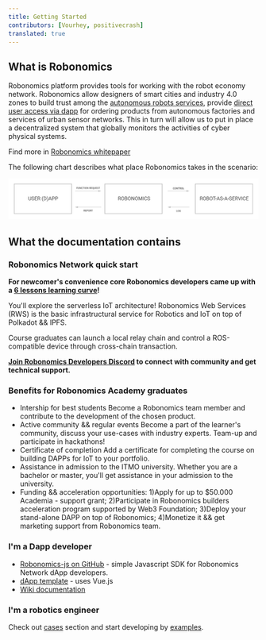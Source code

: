 ```yaml
---
title: Getting Started
contributors: [Vourhey, positivecrash]
translated: true
---
```


## What is Robonomics

Robonomics platform provides tools for working with the robot economy network. Robonomics allow designers of smart cities and industry 4.0 zones to build trust among the [autonomous robots services](/docs/glossary#cyber-physical-system), provide [direct user access via dapp](/docs/glossary#dapp) for ordering products from autonomous factories and services of urban sensor networks. This in turn will allow us to put in place a decentralized system that globally monitors the activities of cyber physical systems.

Find more in [Robonomics whitepaper](https://github.com/airalab/robonomics_specs/blob/master/pdf/whitepaper_en.pdf)

The following chart describes what place Robonomics takes in the scenario:

![Robonomics Chart](../images/robonomics_network_basic_scheme.jpg "Robonomics Network scenario")

## What the documentation contains

### Robonomics Network quick start
**For newcomer's convenience core Robonomics developers came up with a [6 lessons learning curve](https://wiki.robonomics.network/docs/en/wschool2021-intro/)!**

You'll explore the serverless IoT architecture! Robonomics Web Services (RWS) is the basic infrastructural service for Robotics and IoT on top of Polkadot && IPFS.

Course graduates can launch a local relay chain and control a ROS-compatible device through cross-chain transaction.

**[Join Robonomics Developers Discord](https://discord.gg/jTxqGeF5Qy) to connect with community and get technical support.**

### Benefits for Robonomics Academy graduates
- Intership for best students   Become a Robonomics team member and contribute to the development of the chosen product.
- Active community && regular events   Become a part of the learner's community, discuss your use-cases with industry experts. Team-up and participate in hackathons!
- Certificate of completion   Add a certificate for completing the course on building DAPPs for IoT to your portfolio.
- Assistance in admission to the ITMO university. Whether you are a bachelor or master, you'll get assistance in your admission to the university.
- Funding && acceleration opportunities: 1)Apply for up to $50.000 Academia - support grant; 2)Participate in Robonomics builders acceleration program supported by Web3 Foundation; 3)Deploy your stand-alone DAPP on top of Robonomics; 4)Monetize it && get marketing support from Robonomics team.


### I'm a Dapp developer

- [Robonomics-js on GitHub](https://github.com/airalab/robonomics-js) - simple Javascript SDK for Robonomics Network dApp developers.
- [dApp template](https://github.com/airalab/vue-dapp-robonomics-template) - uses Vue.js
- [Wiki documentation](/docs/robonomics-js/)

### I'm a robotics engineer

Check out [cases](/docs/iot-sensors-connectivity/) section and start developing by [examples](/docs/agent-development-examples).

